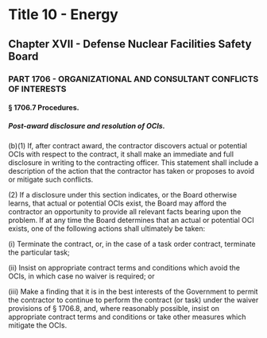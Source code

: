 
# Title 10 - Energy
## Chapter XVII - Defense Nuclear Facilities Safety Board
### PART 1706 - ORGANIZATIONAL AND CONSULTANT CONFLICTS OF INTERESTS
#### § 1706.7 Procedures.
##### Post-award disclosure and resolution of OCIs.

(b)(1) If, after contract award, the contractor discovers actual or potential OCIs with respect to the contract, it shall make an immediate and full disclosure in writing to the contracting officer. This statement shall include a description of the action that the contractor has taken or proposes to avoid or mitigate such conflicts.

(2) If a disclosure under this section indicates, or the Board otherwise learns, that actual or potential OCIs exist, the Board may afford the contractor an opportunity to provide all relevant facts bearing upon the problem. If at any time the Board determines that an actual or potential OCI exists, one of the following actions shall ultimately be taken:

(i) Terminate the contract, or, in the case of a task order contract, terminate the particular task;

(ii) Insist on appropriate contract terms and conditions which avoid the OCIs, in which case no waiver is required; or

(iii) Make a finding that it is in the best interests of the Government to permit the contractor to continue to perform the contract (or task) under the waiver provisions of § 1706.8, and, where reasonably possible, insist on appropriate contract terms and conditions or take other measures which mitigate the OCIs.
